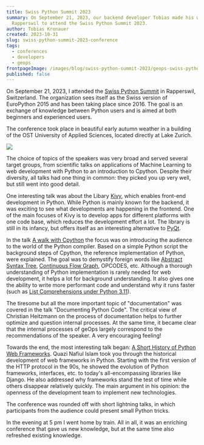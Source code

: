 ```yaml
---
title: Swiss Python Summit 2023
summary: On September 21, 2023, our backend developer Tobias made his way to
  Rapperswil to attend the Swiss Python Summit 2023.
author: Tobias Kronauer
created: 2023-10-31
slug: swiss-python-summit-2023-conference
tags:
  - conferences
  - developers
  - geops
frontpageImage: /images/blog/swiss-python-summit-2023/geops-swiss-python-summit-conference.jpg
published: false
---
```

On September 21, 2023, I attended the [Swiss Python Summit](https://www.python-summit.ch/) in Rapperswil, Switzerland. The organization sees itself as the Swiss version of EuroPython 2015 and has been taking place since 2016. The goal is an exchange of knowledge between Python users and is aimed at both beginners and experienced users.

The conference took place in beautiful early autumn weather in a building of the OST University of Applied Sciences, located directly at Lake Zurich.

![](/images/blog/swiss-python-summit-2023/geops-swiss-python-summit-conference.jpg)

The choice of topics of the speakers was very broad and served several target groups, from scientific talks on applications of Machine Learning to web development with Python to an introduction to Cpython. Despite their diversity, all talks had one thing in common: they picked you up very well, but still went into good detail.

One interesting talk was about the Libary [Kivy](https://kivy.org/), which enables front-end development in Python. While Python is mainly known for the backend, it was exciting to see what developments are happening in the frontend. One of the main focuses of Kivy is to develop apps for different platforms with one code base, which reduces the development effort a lot. The library is still in its infancy, but offers itself as an interesting alternative to [PyQt](https://riverbankcomputing.com/software/pyqt/intro).

In the talk [A walk with Cpython](https://www.youtube.com/watch?v=36ntN0u7Bm0&feature=youtu.be&themeRefresh=1) the focus was on introducing the audience to the world of the Python compiler. Based on a simple Python script the background steps of Cpython, the reference implementation of Python, were explained. The goal was to demystify foreign words like [Abstract Syntax Tree](https://devguide.python.org/internals/compiler/#abstract-syntax-trees-ast), [Continuous Flow Graph](https://devguide.python.org/internals/compiler/#control-flow-graphs), OPCODES, etc. Although a thorough understanding of Python implementation is rarely needed for web development, it helps a lot for background understanding. It also gives one the ability to write more performant code and understand why it runs faster (such as [List Comprehensions under Python 3.11](https://docs.python.org/3.11/whatsnew/3.11.html#pep-659-specializing-adaptive-interpreter)).

The tiresome but all the more important topic of "documentation" was covered in the talk "Documenting Python Code". The critical view of Christian Heitzmann on the process of documentation helps to further optimize and question internal processes. At the same time, it became clear that the internal processes of geOps largely correspond to the recommendations of the speaker. A very encouraging feeling!

Towards the end, the most interesting talk began: [A Short History of Python Web Frameworks](https://www.youtube.com/watch?v=K3y3f3mLJfk&feature=youtu.be). Quazi Nafiul Islam took you through the historical development of web frameworks in Python. Starting with the first version of the HTTP protocol in the 90s, he showed the evolution of Python frameworks, interfaces, etc. to today's all-encompassing libraries like Django. He also addressed why frameworks stand the test of time while others disappear relatively quickly. The main argument in his opinion: the openness of the development team to implement new technologies.

The conference was rounded off with short lightning talks, in which participants from the audience could present small Python tricks.

In the evening at 5 pm I went home by train. All in all, it was an enriching conference that gave us new knowledge, but at the same time also refreshed existing knowledge.